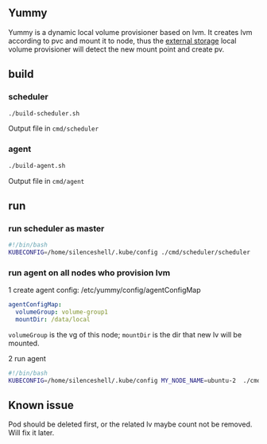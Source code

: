 ## Yummy

Yummy is a dynamic local volume provisioner based on lvm. It creates lvm according to pvc and mount it to node, thus the [external storage](https://github.com/kubernetes-incubator/external-storage) local volume provisioner will detect the new mount point and create pv.

## build

### scheduler

```bash
./build-scheduler.sh
```

Output file in `cmd/scheduler`

### agent

```bash
./build-agent.sh
```

Output file in `cmd/agent`

## run

### run scheduler as master

```bash
#!/bin/bash
KUBECONFIG=/home/silenceshell/.kube/config ./cmd/scheduler/scheduler
```

### run agent on all nodes who provision lvm

1 create agent config: /etc/yummy/config/agentConfigMap

```yaml
agentConfigMap:
  volumeGroup: volume-group1
  mountDir: /data/local
```

`volumeGroup` is the vg of this node; `mountDir` is the dir that new lv will be mounted.

2 run agent

```bash
#!/bin/bash
KUBECONFIG=/home/silenceshell/.kube/config MY_NODE_NAME=ubuntu-2  ./cmd/scheduler/agent
```

## Known issue

Pod should be deleted first, or the related lv maybe count not be removed. Will fix it later.
